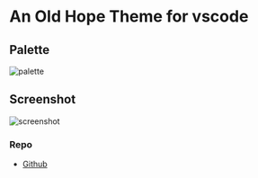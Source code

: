 # An Old Hope Theme for vscode

## Palette
![palette](https://raw.githubusercontent.com/JesseLeite/an-old-hope-syntax-atom/master/palette.jpg)

## Screenshot
![screenshot](https://raw.githubusercontent.com/dustinsanders/an-old-hope-theme-vscode/master/screenshot.png)

### Repo
* [Github](https://github.com/dustinsanders/an-old-hope-theme-vscode)